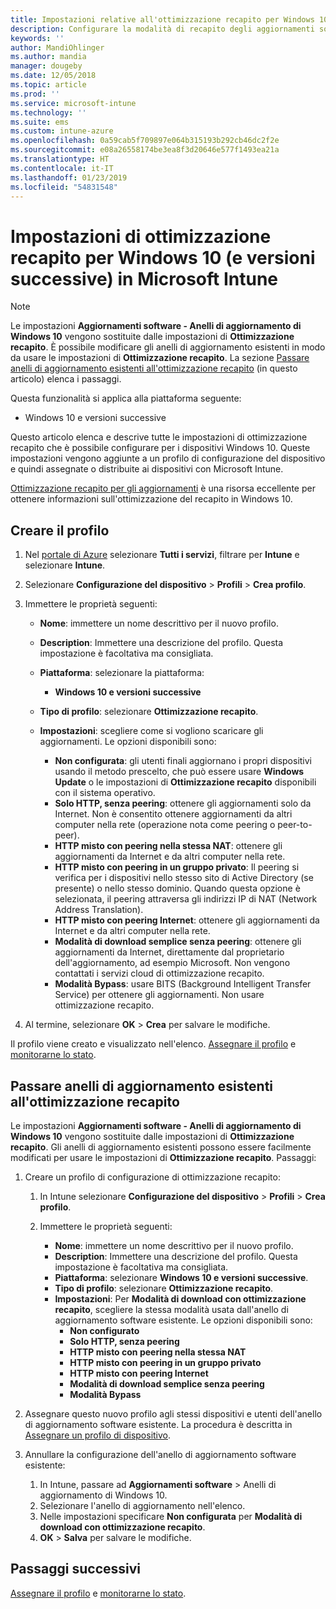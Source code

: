 ```yaml
---
title: Impostazioni relative all'ottimizzazione recapito per Windows 10 in Microsoft Intune - Azure | Microsoft Docs
description: Configurare la modalità di recapito degli aggiornamenti software ai dispositivi tramite i servizi cloud di ottimizzazione recapito disponibili per i dispositivi con Windows 10 e versioni successive. In Intune, creare un profilo di configurazione del dispositivo per installare gli aggiornamenti da Internet. Vedere anche come sostituire gli anelli di aggiornamento esistenti con un profilo di ottimizzazione recapito.
keywords: ''
author: MandiOhlinger
ms.author: mandia
manager: dougeby
ms.date: 12/05/2018
ms.topic: article
ms.prod: ''
ms.service: microsoft-intune
ms.technology: ''
ms.suite: ems
ms.custom: intune-azure
ms.openlocfilehash: 0a59cab5f709897e064b315193b292cb46dc2f2e
ms.sourcegitcommit: e08a26558174be3ea8f3d20646e577f1493ea21a
ms.translationtype: HT
ms.contentlocale: it-IT
ms.lasthandoff: 01/23/2019
ms.locfileid: "54831548"
---
```

# <a name="windows-10-and-newer-delivery-optimization-settings-in-microsoft-intune"></a>Impostazioni di ottimizzazione recapito per Windows 10 (e versioni successive) in Microsoft Intune

> [!NOTE]
> Le impostazioni **Aggiornamenti software - Anelli di aggiornamento di Windows 10** vengono sostituite dalle impostazioni di **Ottimizzazione recapito**. È possibile modificare gli anelli di aggiornamento esistenti in modo da usare le impostazioni di **Ottimizzazione recapito**. La sezione [Passare anelli di aggiornamento esistenti all'ottimizzazione recapito](#move-existing-update-rings-to-delivery-optimization) (in questo articolo) elenca i passaggi. 


Questa funzionalità si applica alla piattaforma seguente:

- Windows 10 e versioni successive

Questo articolo elenca e descrive tutte le impostazioni di ottimizzazione recapito che è possibile configurare per i dispositivi Windows 10. Queste impostazioni vengono aggiunte a un profilo di configurazione del dispositivo e quindi assegnate o distribuite ai dispositivi con Microsoft Intune.

[Ottimizzazione recapito per gli aggiornamenti](https://docs.microsoft.com/windows/deployment/update/waas-delivery-optimization) è una risorsa eccellente per ottenere informazioni sull'ottimizzazione del recapito in Windows 10.

## <a name="create-the-profile"></a>Creare il profilo

1. Nel [portale di Azure](https://portal.azure.com) selezionare **Tutti i servizi**, filtrare per **Intune** e selezionare **Intune**.

2. Selezionare **Configurazione del dispositivo** > **Profili** > **Crea profilo**.

3. Immettere le proprietà seguenti:

    - **Nome**: immettere un nome descrittivo per il nuovo profilo.
    - **Description**: Immettere una descrizione del profilo. Questa impostazione è facoltativa ma consigliata.
    - **Piattaforma**: selezionare la piattaforma:  

        - **Windows 10 e versioni successive**

    - **Tipo di profilo**: selezionare **Ottimizzazione recapito**.
    - **Impostazioni**: scegliere come si vogliono scaricare gli aggiornamenti. Le opzioni disponibili sono: 

        - **Non configurata**: gli utenti finali aggiornano i propri dispositivi usando il metodo prescelto, che può essere usare **Windows Update** o le impostazioni di **Ottimizzazione recapito** disponibili con il sistema operativo.
        - **Solo HTTP, senza peering**: ottenere gli aggiornamenti solo da Internet. Non è consentito ottenere aggiornamenti da altri computer nella rete (operazione nota come peering o peer-to-peer).
        - **HTTP misto con peering nella stessa NAT**: ottenere gli aggiornamenti da Internet e da altri computer nella rete. 
        - **HTTP misto con peering in un gruppo privato**: Il peering si verifica per i dispositivi nello stesso sito di Active Directory (se presente) o nello stesso dominio. Quando questa opzione è selezionata, il peering attraversa gli indirizzi IP di NAT (Network Address Translation).
        - **HTTP misto con peering Internet**: ottenere gli aggiornamenti da Internet e da altri computer nella rete.
        - **Modalità di download semplice senza peering**: ottenere gli aggiornamenti da Internet, direttamente dal proprietario dell'aggiornamento, ad esempio Microsoft. Non vengono contattati i servizi cloud di ottimizzazione recapito.
        - **Modalità Bypass**: usare BITS (Background Intelligent Transfer Service) per ottenere gli aggiornamenti. Non usare ottimizzazione recapito.

4. Al termine, selezionare **OK** > **Crea** per salvare le modifiche.

Il profilo viene creato e visualizzato nell'elenco. [Assegnare il profilo](device-profile-assign.md) e [monitorarne lo stato](device-profile-monitor.md).

## <a name="move-existing-update-rings-to-delivery-optimization"></a>Passare anelli di aggiornamento esistenti all'ottimizzazione recapito

Le impostazioni **Aggiornamenti software - Anelli di aggiornamento di Windows 10** vengono sostituite dalle impostazioni di **Ottimizzazione recapito**. Gli anelli di aggiornamento esistenti possono essere facilmente modificati per usare le impostazioni di **Ottimizzazione recapito**. Passaggi:

1. Creare un profilo di configurazione di ottimizzazione recapito:

    1. In Intune selezionare **Configurazione del dispositivo** > **Profili** > **Crea profilo**.
    2. Immettere le proprietà seguenti:

        - **Nome**: immettere un nome descrittivo per il nuovo profilo.
        - **Description**: Immettere una descrizione del profilo. Questa impostazione è facoltativa ma consigliata.
        - **Piattaforma**: selezionare **Windows 10 e versioni successive**.
        - **Tipo di profilo**: selezionare **Ottimizzazione recapito**.
        - **Impostazioni**: Per **Modalità di download con ottimizzazione recapito**, scegliere la stessa modalità usata dall'anello di aggiornamento software esistente. Le opzioni disponibili sono:
            - **Non configurato**
            - **Solo HTTP, senza peering**
            - **HTTP misto con peering nella stessa NAT**
            - **HTTP misto con peering in un gruppo privato**
            - **HTTP misto con peering Internet**
            - **Modalità di download semplice senza peering**
            - **Modalità Bypass**

2. Assegnare questo nuovo profilo agli stessi dispositivi e utenti dell'anello di aggiornamento software esistente. La procedura è descritta in [Assegnare un profilo di dispositivo](device-profile-assign.md).

3. Annullare la configurazione dell'anello di aggiornamento software esistente:
    1. In Intune, passare ad **Aggiornamenti software** > Anelli di aggiornamento di Windows 10.
    2. Selezionare l'anello di aggiornamento nell'elenco.
    3. Nelle impostazioni specificare **Non configurata** per **Modalità di download con ottimizzazione recapito**.
    4. **OK** > **Salva** per salvare le modifiche.

## <a name="next-steps"></a>Passaggi successivi

[Assegnare il profilo](device-profile-assign.md) e [monitorarne lo stato](device-profile-monitor.md).

